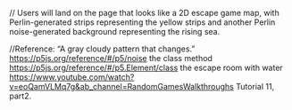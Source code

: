 // Users will land on the page that looks like a 2D escape game map, with Perlin-generated strips representing the yellow strips and another Perlin noise-generated background representing the rising sea. 

//Reference:
“A gray cloudy pattern that changes.”
https://p5js.org/reference/#/p5/noise
the class method
https://p5js.org/reference/#/p5.Element/class
the escape room with water
https://www.youtube.com/watch?v=eoQamVLMq7g&ab_channel=RandomGamesWalkthroughs
Tutorial 11, part2.

